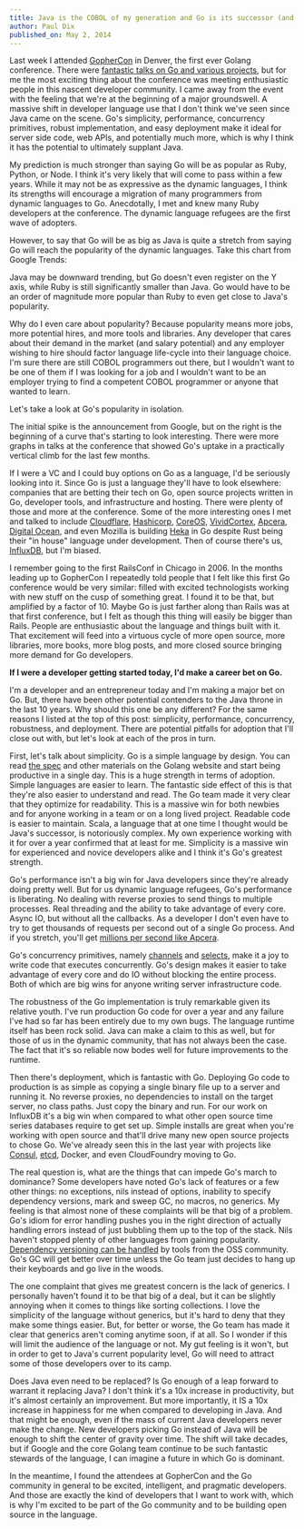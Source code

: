```yaml
---
title: Java is the COBOL of my generation and Go is its successor (and other reflections after GopherCon)
author: Paul Dix
published_on: May 2, 2014
---
```


Last week I attended [GopherCon](http://www.gophercon.com/) in Denver, the first ever Golang conference. There were [fantastic talks on Go and various projects](https://github.com/gophercon/2014-talks), but for me the most exciting thing about the conference was meeting enthusiastic people in this nascent developer community. I came away from the event with the feeling that we're at the beginning of a major groundswell. A massive shift in developer language use that I don't think we've seen since Java came on the scene. Go's simplicity, performance, concurrency primitives, robust implementation, and easy deployment make it ideal for server side code, web APIs, and potentially much more, which is why I think it has the potential to ultimately supplant Java.

My prediction is much stronger than saying Go will be as popular as Ruby, Python, or Node. I think it's very likely that will come to pass within a few years. While it may not be as expressive as the dynamic languages, I think its strengths will encourage a migration of many programmers from dynamic languages to Go. Anecdotally, I met and knew many Ruby developers at the conference. The dynamic language refugees are the first wave of adopters.

However, to say that Go will be as big as Java is quite a stretch from saying Go will reach the popularity of the dynamic languages. Take this chart from Google Trends:

<script type="text/javascript" src="//www.google.com/trends/embed.js?hl=en-US&q=/m/09gbxjr,+java,+ruby&cmpt=q&content=1&cid=TIMESERIES_GRAPH_0&export=5&w=575&h=300"></script>

Java may be downward trending, but Go doesn't even register on the Y axis, while Ruby is still significantly smaller than Java. Go would have to be an order of magnitude more popular than Ruby to even get close to Java's popularity.

Why do I even care about popularity? Because popularity means more jobs, more potential hires, and more tools and libraries. Any developer that cares about their demand in the market (and salary potential) and any employer wishing to hire should factor language life-cycle into their language choice. I'm sure there are still COBOL programmers out there, but I wouldn't want to be one of them if I was looking for a job and I wouldn't want to be an employer trying to find a competent COBOL programmer or anyone that wanted to learn.

Let's take a look at Go's popularity in isolation.

<script type="text/javascript" src="//www.google.com/trends/embed.js?hl=en-US&q=golang&cmpt=q&content=1&cid=TIMESERIES_GRAPH_0&export=5&w=575&h=300"></script>

The initial spike is the announcement from Google, but on the right is the beginning of a curve that's starting to look interesting. There were more graphs in talks at the conference that showed Go's uptake in a practically vertical climb for the last few months.

If I were a VC and I could buy options on Go as a language, I'd be seriously looking into it. Since Go is just a language they'll have to look elsewhere: companies that are betting their tech on Go, open source projects written in Go, developer tools, and infrastructure and hosting. There were plenty of those and more at the conference. Some of the more interesting ones I met and talked to include [Cloudflare](http://blog.cloudflare.com/go-at-cloudflare), [Hashicorp](http://www.hashicorp.com/), [CoreOS](https://coreos.com/), [VividCortex](https://vividcortex.com/), [Apcera](http://www.apcera.com/), [Digital Ocean](http://digitalocean.com), and even Mozilla is building [Heka](https://github.com/mozilla-services/heka) in Go despite Rust being their "in house" language under development. Then of course there's us, [InfluxDB](http://influxdb.org), but I'm biased.

I remember going to the first RailsConf in Chicago in 2006. In the months leading up to GopherCon I repeatedly told people that I felt like this first Go conference would be very similar: filled with excited technologists working with new stuff on the cusp of something great. I found it to be that, but amplified by a factor of 10. Maybe Go is just farther along than Rails was at that first conference, but I felt as though this thing will easily be bigger than Rails. People are enthusiastic about the language and things built with it. That excitement will feed into a virtuous cycle of more open source, more libraries, more books, more blog posts, and more closed source bringing more demand for Go developers.

**If I were a developer getting started today, I'd make a career bet on Go.**

I'm a developer and an entrepreneur today and I'm making a major bet on Go. But, there have been other potential contenders to the Java throne in the last 10 years. Why should this one be any different? For the same reasons I listed at the top of this post: simplicity, performance, concurrency, robustness, and deployment. There are potential pitfalls for adoption that I'll close out with, but let's look at each of the pros in turn.

First, let's talk about simplicity. Go is a simple language by design. You can read [the spec](http://golang.org/ref/spec) and other materials on the Golang website and start being productive in a single day. This is a huge strength in terms of adoption. Simple languages are easier to learn. The fantastic side effect of this is that they're also easier to understand and read. The Go team made it very clear that they optimize for readability. This is a massive win for both newbies and for anyone working in a team or on a long lived project. Readable code is easier to maintain. Scala, a language that at one time I thought would be Java's successor, is notoriously complex. My own experience working with it for over a year confirmed that at least for me. Simplicity is a massive win for experienced and novice developers alike and I think it's Go's greatest strength.

Go's performance isn't a big win for Java developers since they're already doing pretty well. But for us dynamic language refugees, Go's performance is liberating. No dealing with reverse proxies to send things to multiple processes. Real threading and the ability to take advantage of every core. Async IO, but without all the callbacks. As a developer I don't even have to try to get thousands of requests per second out of a single Go process. And if you stretch, you'll get [millions per second like Apcera](https://cdn.rawgit.com/gophercon/2014-talks/master/derekcollison/HighPerformanceSystemsInGo.pdf).

Go's concurrency primitives, namely [channels](http://golang.org/ref/spec#Channel_types) and [selects](http://golang.org/ref/spec#Select_statements), make it a joy to write code that executes concurrently. Go's design makes it easier to take advantage of every core and do IO without blocking the entire process. Both of which are big wins for anyone writing server infrastructure code.

The robustness of the Go implementation is truly remarkable given its relative youth. I've run production Go code for over a year and any failure I've had so far has been entirely due to my own bugs. The language runtime itself has been rock solid. Java can make a claim to this as well, but for those of us in the dynamic community, that has not always been the case. The fact that it's so reliable now bodes well for future improvements to the runtime.

Then there's deployment, which is fantastic with Go. Deploying Go code to production is as simple as copying a single binary file up to a server and running it. No reverse proxies, no dependencies to install on the target server, no class paths. Just copy the binary and run. For our work on InfluxDB it's a big win when compared to what other open source time series databases require to get set up. Simple installs are great when you're working with open source and that'll drive many new open source projects to chose Go. We've already seen this in the last year with projects like [Consul](http://www.consul.io/), [etcd](https://github.com/coreos/etcd), Docker, and even CloudFoundry moving to Go.

The real question is, what are the things that can impede Go's march to dominance? Some developers have noted Go's lack of features or a few other things: no exceptions, nils instead of options, inability to specify dependency versions, mark and sweep GC, no macros, no generics. My feeling is that almost none of these complaints will be that big of a problem. Go's idiom for error handling pushes you in the right direction of actually handling errors instead of just bubbling them up to the top of the stack. Nils haven't stopped plenty of other languages from gaining popularity. [Dependency versioning can be handled](https://github.com/tools/godep) by tools from the OSS community. Go's GC will get better over time unless the Go team just decides to hang up their keyboards and go live in the woods.

The one complaint that gives me greatest concern is the lack of generics. I personally haven't found it to be that big of a deal, but it can be slightly annoying when it comes to things like sorting collections. I love the simplicity of the language without generics, but it's hard to deny that they make some things easier. But, for better or worse, the Go team has made it clear that generics aren't coming anytime soon, if at all. So I wonder if this will limit the audience of the language or not. My gut feeling is it won't, but in order to get to Java's current popularity level, Go will need to attract some of those developers over to its camp.

Does Java even need to be replaced? Is Go enough of a leap forward to warrant it replacing Java? I don't think it's a 10x increase in productivity, but it's almost certainly an improvement. But more importantly, it IS a 10x increase in happiness for me when compared to developing in Java. And that might be enough, even if the mass of current Java developers never make the change. New developers picking Go instead of Java will be enough to shift the center of gravity over time. The shift will take decades, but if Google and the core Golang team continue to be such fantastic stewards of the language, I can imagine a future in which Go is dominant.

In the meantime, I found the attendees at GopherCon and the Go community in general to be excited, intelligent, and pragmatic developers. And those are exactly the kind of developers that I want to work with, which is why I'm excited to be part of the Go community and to be building open source in the language.